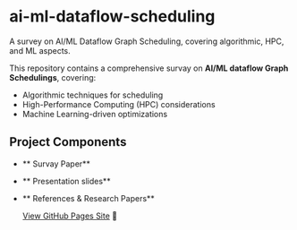 # ai-ml-dataflow-scheduling
A survey on AI/ML Dataflow Graph Scheduling, covering algorithmic, HPC, and ML aspects.

This repository contains a comprehensive survay on **AI/ML dataflow Graph Schedulings**, covering:
- Algorithmic techniques for scheduling
- High-Performance Computing (HPC) considerations
- Machine Learning-driven optimizations

## Project Components
- ** Survay Paper**
- ** Presentation slides**
- ** References & Research Papers**

  [View GitHub Pages Site](https://biplovelamsal.github.io/ai-ml-dataflow-scheduling/) 🚀

